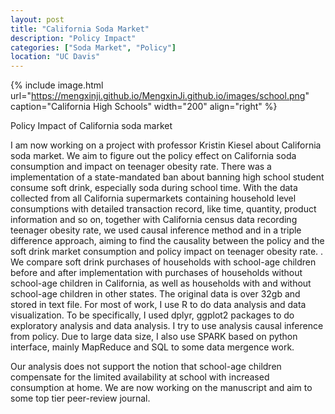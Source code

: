 ```yaml
---
layout: post
title: "California Soda Market"
description: "Policy Impact"
categories: ["Soda Market", "Policy"]
location: "UC Davis"
---
```


{% include image.html url="https://mengxinji.github.io/MengxinJi.github.io/images/school.png" caption="California High Schools" width="200" align="right" %}

Policy Impact of California soda market

I am now working on a project with professor Kristin Kiesel about California soda market. We aim to figure out the policy effect on California soda consumption and impact on teenager obesity rate. There was a implementation of a state-mandated ban about banning high school student consume soft drink, especially soda during school time. With the data collected from all California supermarkets containing household level consumptions with detailed transaction record, like time, quantity, product information and so on, together with California census data recording teenager obesity rate, we used causal inference method and in a triple difference approach, aiming to find the causality between the policy and the soft drink market consumption and policy impact on teenager obesity rate.  . We compare soft drink purchases of households with school-age children before and after implementation with purchases of households without school-age children in California, as well as households with and without school-age children in other states. The original data is over 32gb and stored in text file. For most of work, I use R to do data analysis and data visualization. To be specifically, I used dplyr, ggplot2 packages to do exploratory analysis and data analysis. I try to use analysis causal inference from policy.  Due to large data size, I also use SPARK based on python interface, mainly MapReduce and SQL to some data mergence work.  

Our analysis does not support the notion that school-age children compensate for the limited availability at school with increased consumption at home. We are now working on the manuscript and aim to some top tier peer-review journal. 
